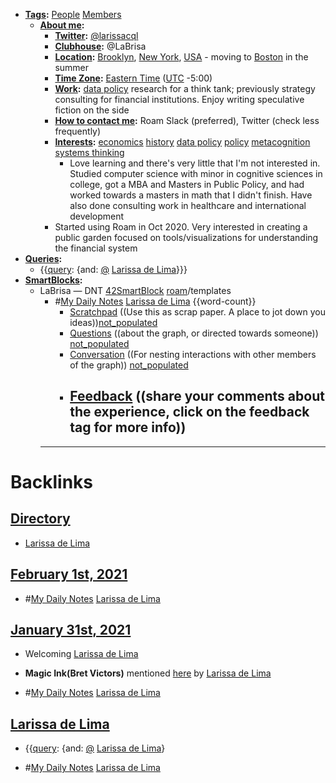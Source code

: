 - **[Tags](<Tags.md>):** [People](<People.md>) [Members](<Members.md>)
    - **[About me](<About me.md>):**
        - **[Twitter](<Twitter.md>):** [@larissacql](https://twitter.com/larissacql)
        - **[Clubhouse](<Clubhouse.md>):** @LaBrisa
        - **[Location](<Location.md>):** [Brooklyn](<Brooklyn.md>), [New York](<New York.md>), [USA](<USA.md>) - moving to [Boston](<Boston.md>) in the summer
        - **[Time Zone](<Time Zone.md>):** [Eastern Time](<Eastern Time.md>) ([UTC](<UTC.md>) -5:00)
        - **[Work](<Work.md>):** [data policy](<data policy.md>) research for a think tank; previously strategy consulting for financial institutions.  Enjoy writing speculative fiction on the side
        - **[How to contact me](<How to contact me.md>):** Roam Slack (preferred), Twitter (check less frequently)
        - **[Interests](<Interests.md>):** [economics](<economics.md>) [history](<history.md>) [data policy](<data policy.md>) [policy](<policy.md>) [metacognition](<metacognition.md>) [systems thinking](<systems thinking.md>)
            - Love learning and there's very little that I'm not interested in.  Studied computer science with minor in cognitive sciences in college, got a MBA and Masters in Public Policy, and had worked towards a masters in math that I didn't finish.  Have also done consulting work in healthcare and international development
        - Started using Roam in Oct 2020.  Very interested in creating a public garden focused on tools/visualizations for understanding the financial system
- **[Queries](<Queries.md>):**
    - {{[query](<query.md>): {and: [@](<@.md>) [Larissa de Lima](<Larissa de Lima.md>)}}}
- **[SmartBlocks](<SmartBlocks.md>):**
    - LaBrisa — DNT [42SmartBlock](<42SmartBlock.md>) [roam](<roam.md>)/templates
        - #[My Daily Notes](<My Daily Notes.md>) [Larissa de Lima](<Larissa de Lima.md>) {{word-count}}
            - [Scratchpad](<Scratchpad.md>) ((Use this as scrap paper. A place to jot down you ideas))[not_populated](<not_populated.md>)
            - [Questions](<Questions.md>) ((about the graph, or directed towards someone)) [not_populated](<not_populated.md>)
            - [Conversation](<Conversation.md>) ((For nesting interactions with other members of the graph)) [not_populated](<not_populated.md>)
            - [Feedback](<Feedback.md>) ((share your comments about the experience, click on the feedback tag for more info)) 
                - 
        - ---

# Backlinks
## [Directory](<Directory.md>)
- [Larissa de Lima](<Larissa de Lima.md>)

## [February 1st, 2021](<February 1st, 2021.md>)
- #[My Daily Notes](<My Daily Notes.md>) [Larissa de Lima](<Larissa de Lima.md>)

## [January 31st, 2021](<January 31st, 2021.md>)
- Welcoming [Larissa de Lima](<Larissa de Lima.md>)

- __Magic Ink(Bret Victors)__ mentioned [here](((PHA4b1MZj))) by [Larissa de Lima](<Larissa de Lima.md>)

- #[My Daily Notes](<My Daily Notes.md>) [Larissa de Lima](<Larissa de Lima.md>)

## [Larissa de Lima](<Larissa de Lima.md>)
- {{[query](<query.md>): {and: [@](<@.md>) [Larissa de Lima](<Larissa de Lima.md>)}

- #[My Daily Notes](<My Daily Notes.md>) [Larissa de Lima](<Larissa de Lima.md>)

